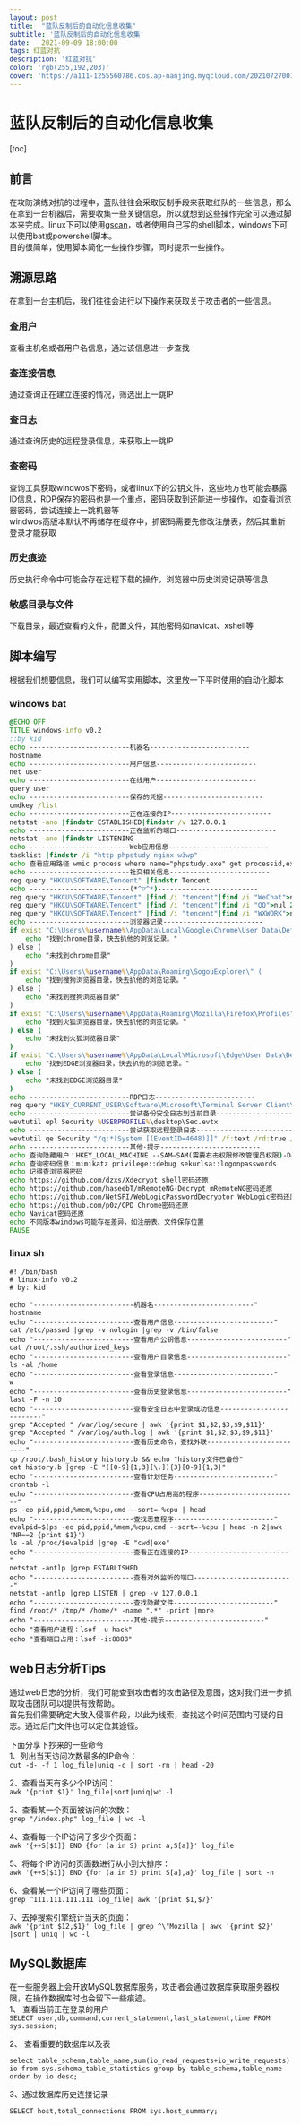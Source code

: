 ```yaml
---
layout: post
title:  "蓝队反制后的自动化信息收集"
subtitle: '蓝队反制后的自动化信息收集'
date:   2021-09-09 18:00:00
tags: 红蓝对抗
description: '红蓝对抗'
color: 'rgb(255,192,203)'
cover: 'https://a111-1255560786.cos.ap-nanjing.myqcloud.com/20210727001.jpg'
---
```


# 蓝队反制后的自动化信息收集
[toc]
## 前言
在攻防演练对抗的过程中，蓝队往往会采取反制手段来获取红队的一些信息，那么在拿到一台机器后，需要收集一些关键信息，所以就想到这些操作完全可以通过脚本来完成。linux下可以使用[gscan](https://github.com/grayddq/GScan)，或者使用自己写的shell脚本，windows下可以使用bat或powershell脚本。  
目的很简单，使用脚本简化一些操作步骤，同时提示一些操作。

## 溯源思路
在拿到一台主机后，我们往往会进行以下操作来获取关于攻击者的一些信息。
### 查用户
查看主机名或者用户名信息，通过该信息进一步查找
### 查连接信息
通过查询正在建立连接的情况，筛选出上一跳IP
### 查日志
通过查询历史的远程登录信息，来获取上一跳IP
### 查密码
查询工具获取windwos下密码，或者linux下的公钥文件，这些地方也可能会暴露ID信息，RDP保存的密码也是一个重点，密码获取到还能进一步操作，如查看浏览器密码，尝试连接上一跳机器等  
windwos高版本默认不再储存在缓存中，抓密码需要先修改注册表，然后其重新登录才能获取
### 历史痕迹
历史执行命令中可能会存在远程下载的操作，浏览器中历史浏览记录等信息
### 敏感目录与文件
下载目录，最近查看的文件，配置文件，其他密码如navicat、xshell等
## 脚本编写
根据我们想要信息，我们可以编写实用脚本，这里放一下平时使用的自动化脚本

### windows bat
```pcinfo.bat
@ECHO OFF
TITLE windows-info v0.2
::by kid
echo -------------------------机器名-------------------------
hostname
echo -------------------------用户信息-------------------------
net user
echo -------------------------在线用户-------------------------
query user
echo -------------------------保存的凭据-------------------------
cmdkey /list
echo -------------------------正在连接的IP-------------------------
netstat -ano |findstr ESTABLISHED|findstr /v 127.0.0.1
echo -------------------------正在监听的端口-------------------------
netstat -ano |findstr LISTENING
echo -------------------------Web应用信息-------------------------
tasklist |findstr /i "http phpstudy nginx w3wp"
echo 查看应用路径 wmic process where name="phpstudy.exe" get processid,executablepath,name
echo -------------------------社交相关信息-------------------------
reg query "HKCU\SOFTWARE\Tencent" |findstr Tencent
echo -------------------------(*^▽^*)-------------------------
reg query "HKCU\SOFTWARE\Tencent" |find /i "tencent"|find /i "WeChat">nul 2>nul&&reg query "HKCU\SOFTWARE\Tencent\WeChat" |findstr Path||echo 没找到微信啊~
reg query "HKCU\SOFTWARE\Tencent" |find /i "tencent"|find /i "QQ">nul 2>nul&& reg query "HKCU\SOFTWARE\Tencent\QQ" |findstr Path ||echo 没找到QQ啊~ 
reg query "HKCU\SOFTWARE\Tencent" |find /i "tencent"|find /i "WXWORK">nul 2>nul&&reg query "HKCU\SOFTWARE\Tencent\WXWORK" |findstr Path ||echo 没找到企业微信啊~ 
echo -------------------------浏览器记录-------------------------
if exist "C:\Users\%username%\AppData\Local\Google\Chrome\User Data\Default\" (
	echo "找到chrome目录，快去扒他的浏览记录。"
) else (
	echo "未找到chrome目录"
)
if exist "C:\Users\%username%\AppData\Roaming\SogouExplorer\" (
	echo "找到搜狗浏览器目录，快去扒他的浏览记录。"
) else (
	echo "未找到搜狗浏览器目录"
)
if exist "C:\Users\%username%\AppData\Roaming\Mozilla\Firefox\Profiles" (
	echo "找到火狐浏览器目录，快去扒他的浏览记录。"
) else (
	echo "未找到火狐浏览器目录"
)
if exist "C:\Users\%username%\AppData\Local\Microsoft\Edge\User Data\Default" (
	echo "找到EDGE浏览器目录，快去扒他的浏览记录。"
) else (
	echo "未找到EDGE浏览器目录"
)
echo -------------------------RDP日志-------------------------
reg query "HKEY_CURRENT_USER\Software\Microsoft\Terminal Server Client\Servers" /s
echo -------------------------尝试备份安全日志到当前目录-------------------------
wevtutil epl Security %USERPROFILE%\desktop\Sec.evtx
echo -------------------------尝试获取远程登录日志-------------------------
wevtutil qe Security "/q:*[System [(EventID=4648)]]" /f:text /rd:true /c:10
echo -------------------------其他·提示-------------------------
echo 查询隐藏用户：HKEY_LOCAL_MACHINE --SAM–SAM(需要右击权限修改管理员权限)-Domains-Account-users
echo 查询密码信息：mimikatz privilege::debug sekurlsa::logonpasswords
echo 记得查浏览器密码
echo https://github.com/dzxs/Xdecrypt shell密码还原
echo https://github.com/haseebT/mRemoteNG-Decrypt mRemoteNG密码还原
echo https://github.com/NetSPI/WebLogicPasswordDecryptor WebLogic密码还原
echo https://github.com/p0z/CPD Chrome密码还原
echo Navicat密码还原
echo 不同版本windows可能存在差异，如注册表、文件保存位置
PAUSE
```
### linux sh
```
#! /bin/bash
# linux-info v0.2
# by: kid

echo "-------------------------机器名-------------------------"
hostname
echo "-------------------------查看用户信息-------------------------"
cat /etc/passwd |grep -v nologin |grep -v /bin/false
echo "-------------------------查看用户公钥信息-------------------------"
cat /root/.ssh/authorized_keys
echo "-------------------------查看用户目录信息-------------------------"
ls -al /home
echo "-------------------------查看登录信息-------------------------"
w
echo "-------------------------查看历史登录信息-------------------------"
last -F -n 10
echo "-------------------------查看安全日志中登录成功信息-------------------------"
grep "Accepted " /var/log/secure | awk '{print $1,$2,$3,$9,$11}'
grep "Accepted " /var/log/auth.log | awk '{print $1,$2,$3,$9,$11}'
echo "-------------------------查看历史命令，查找外联-------------------------"
cp /root/.bash_history history.b && echo "history文件已备份"
cat history.b |grep -E "([0-9]{1,3}[\.]){3}[0-9]{1,3}"
echo "-------------------------查看计划任务-------------------------"
crontab -l
echo "-------------------------查看CPU占用高的程序-------------------------"
ps -eo pid,ppid,%mem,%cpu,cmd --sort=-%cpu | head
echo "-------------------------查找恶意程序-------------------------"
evalpid=$(ps -eo pid,ppid,%mem,%cpu,cmd --sort=-%cpu | head -n 2|awk 'NR==2 {print $1}')
ls -al /proc/$evalpid |grep -E "cwd|exe"
echo "-------------------------查看正在连接的IP-------------------------"
netstat -antlp |grep ESTABLISHED
echo "-------------------------查看对外监听的端口-------------------------"
netstat -antlp |grep LISTEN | grep -v 127.0.0.1
echo "-------------------------查找隐藏文件-------------------------"
find /root/* /tmp/* /home/* -name ".*" -print |more
echo "-------------------------其他·提示-------------------------"
echo "查看用户进程：lsof -u hack"
echo "查看端口占用：lsof -i:8888"
```

## web日志分析Tips
通过web日志的分析，我们可能查到攻击者的攻击路径及意图，这对我们进一步抓取攻击团队可以提供有效帮助。  
首先我们需要确定大致入侵事件段，以此为线索，查找这个时间范围内可疑的日志。通过后门文件也可以定位其途径。  

下面分享下抄来的一些命令  
1、列出当天访问次数最多的IP命令：  
`cut -d- -f 1 log_file|uniq -c | sort -rn | head -20`

2、查看当天有多少个IP访问：  
`awk '{print $1}' log_file|sort|uniq|wc -l`

3、查看某一个页面被访问的次数：  
`grep "/index.php" log_file | wc -l`

4、查看每一个IP访问了多少个页面：  
`awk '{++S[$1]} END {for (a in S) print a,S[a]}' log_file`

5、将每个IP访问的页面数进行从小到大排序：  
`awk '{++S[$1]} END {for (a in S) print S[a],a}' log_file | sort -n`

6、查看某一个IP访问了哪些页面：  
`grep ^111.111.111.111 log_file| awk '{print $1,$7}'`

7、去掉搜索引擎统计当天的页面：  
`awk '{print $12,$1}' log_file | grep ^\"Mozilla | awk '{print $2}' |sort | uniq | wc -l`

## MySQL数据库
在一些服务器上会开放MySQL数据库服务，攻击者会通过数据库获取服务器权限，在操作数据库时也会留下一些痕迹。  
1、 查看当前正在登录的用户  
`SELECT user,db,command,current_statement,last_statement,time FROM sys.session;`

2、 查看重要的数据库以及表  

`select table_schema,table_name,sum(io_read_requests+io_write_requests) io from sys.schema_table_statistics group by table_schema,table_name order by io desc;`

3、通过数据库历史连接记录  

`SELECT host,total_connections FROM sys.host_summary;`

